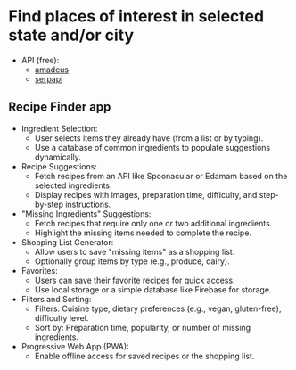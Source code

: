 # Find places of interest in selected state and/or city
- API (free):
    - [amadeus](https://developers.amadeus.com/self-service/category/destination-experiences/api-doc/points-of-interest)
    - [serpapi](https://serpapi.com/popular-destinations)

## Recipe Finder app
- Ingredient Selection:
    - User selects items they already have (from a list or by typing).
    - Use a database of common ingredients to populate suggestions dynamically.
- Recipe Suggestions:
    - Fetch recipes from an API like Spoonacular or Edamam based on the selected ingredients.
    - Display recipes with images, preparation time, difficulty, and step-by-step instructions.
- "Missing Ingredients" Suggestions:
    - Fetch recipes that require only one or two additional ingredients.
    - Highlight the missing items needed to complete the recipe.
- Shopping List Generator:
    - Allow users to save "missing items" as a shopping list.
    - Optionally group items by type (e.g., produce, dairy).
- Favorites:
    - Users can save their favorite recipes for quick access.
    - Use local storage or a simple database like Firebase for storage.
- Filters and Sorting:
    - Filters: Cuisine type, dietary preferences (e.g., vegan, gluten-free), difficulty level.
    - Sort by: Preparation time, popularity, or number of missing ingredients.
- Progressive Web App (PWA):
  - Enable offline access for saved recipes or the shopping list.

